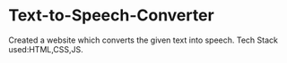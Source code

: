 # Text-to-Speech-Converter
Created a website which converts the given text into speech.  Tech Stack used:HTML,CSS,JS.
